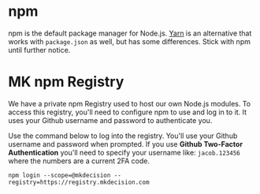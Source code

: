 # npm

npm is the default package manager for Node.js. [Yarn](https://yarnpkg.com/) is an alternative that works with `package.json` as well, but has some differences. Stick with npm until further notice.

# MK npm Registry
We have a private npm Registry used to host our own Node.js modules. To access
this registry, you'll need to configure npm to use and log in to it. It uses your
Github username and password to authenticate you.

Use the command below to log into the registry. You'll use your Github username
and password when prompted. If you use **Github Two-Factor Authentication** you'll
need to specify your username like: `jacob.123456` where the numbers are a current
2FA code.

```
npm login --scope=@mkdecision --registry=https://registry.mkdecision.com
```
